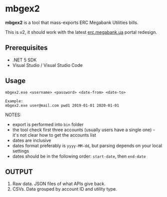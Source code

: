 # mbgex2

**mbgex2** is a tool that mass-exports ERC Megabank Utilities bills.

This is v2, it should work with the latest [erc.megabank.ua](erc.megabank.ua) portal redesign.

## Prerequisites

- .NET 5 SDK
- Visual Studio / Visual Studio Code

## Usage

```
mbgex2.exe <username> <password> <date-from> <date-to>

Example:
mbgex2.exe user@mail.com pwd1 2019-01-01 2020-01-01
```

NOTES:
- export is performed into `bin` folder
- the tool check first three accounts (usually users have a single one) - it's not clear how to get the accounts list
- dates are inclusive
- dates format preferably is `yyyy-MM-dd`, but parsing depends on your local settings
- dates should be in the following order: `start-date`, then `end-date`

## OUTPUT

1. Raw data. JSON files of what APIs give back.
2. CSVs. Data grouped by account ID and utility type.